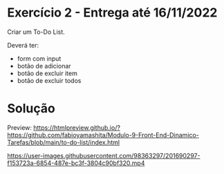 # Exercício 2 - Entrega até 16/11/2022

Criar um To-Do List.

Deverá ter:
- form com input
- botão de adicionar
- botão de excluir item
- botão de excluir todos

# Solução

Preview: https://htmlpreview.github.io/?https://github.com/fabioyamashita/Modulo-9-Front-End-Dinamico-Tarefas/blob/main/to-do-list/index.html

https://user-images.githubusercontent.com/98363297/201690297-f153723a-6854-487e-bc3f-3804c90bf320.mp4

